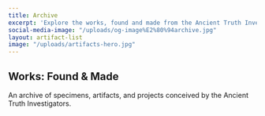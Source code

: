```yaml
---
title: Archive
excerpt: 'Explore the works, found and made from the Ancient Truth Investigator team. '
social-media-image: "/uploads/og-image%E2%80%94archive.jpg"
layout: artifact-list
image: "/uploads/artifacts-hero.jpg"
---
```


## Works: Found & Made

An archive of specimens, artifacts, and projects conceived by the Ancient Truth Investigators.

